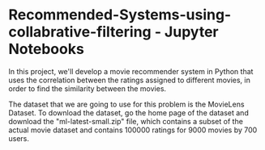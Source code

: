 # Recommended-Systems-using-collabrative-filtering - Jupyter Notebooks

In this project, we'll develop a movie recommender system in Python that uses the correlation between the ratings assigned to different movies, in order to find the similarity between the movies.

The dataset that we are going to use for this problem is the MovieLens Dataset. To download the dataset, go the home page of the dataset and download the "ml-latest-small.zip" file, which contains a subset of the actual movie dataset and contains 100000 ratings for 9000 movies by 700 users.
